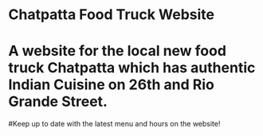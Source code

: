 # Chatpatta Food Truck Website
# A website for the local new food truck Chatpatta which has authentic Indian Cuisine on 26th and Rio Grande Street.
#Keep up to date with the latest menu and hours on the website!
